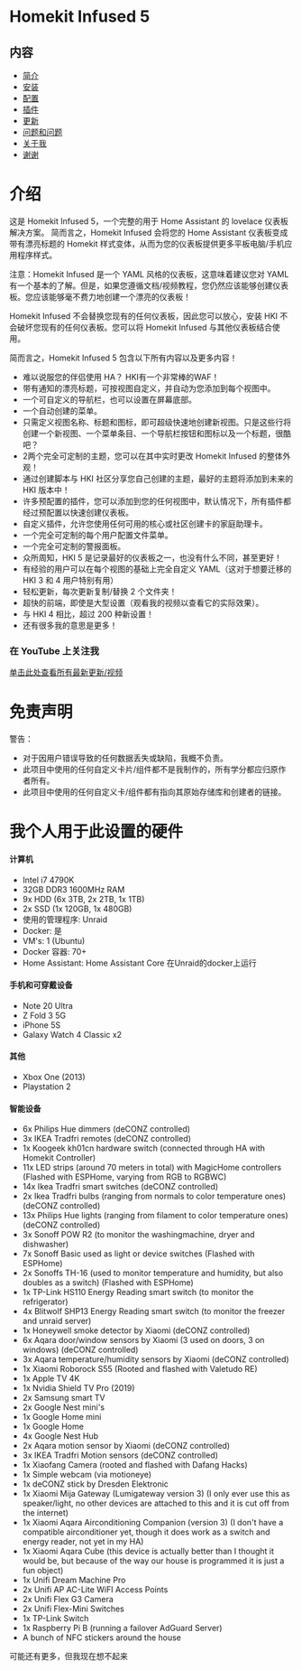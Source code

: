 # Homekit Infused 5

## 内容
- [简介](index.md)
- [安装](installation.md)
- [配置](configuration.md)
- [插件](addons.md)
- [更新](updates.md)
- [问题和问题](issues.md)
- [关于我](about.md)
- [谢谢](thanks.md)

# 介绍
这是 Homekit Infused 5，一个完整的用于 Home Assistant 的 lovelace 仪表板解决方案。
简而言之，Homekit Infused 会将您的 Home Assistant 仪表板变成带有漂亮标题的 Homekit 样式变体，从而为您的仪表板提供更多平板电脑/手机应用程序样式。

注意：Homekit Infused 是一个 YAML 风格的仪表板，这意味着建议您对 YAML 有一个基本的了解。但是，如果您遵循文档/视频教程，您仍然应该能够创建仪表板。您应该能够毫不费力地创建一个漂亮的仪表板！

Homekit Infused 不会替换您现有的任何仪表板，因此您可以放心，安装 HKI 不会破坏您现有的任何仪表板。您可以将 Homekit Infused 与其他仪表板结合使用。

简而言之，Homekit Infused 5 包含以下所有内容以及更多内容！
- 难以说服您的伴侣使用 HA？ HKI有一个非常棒的WAF！
- 带有通知的漂亮标题，可按视图自定义，并自动为您添加到每个视图中。
- 一个可自定义的导航栏，也可以设置在屏幕底部。
- 一个自动创建的菜单。
- 只需定义视图名称、标题和图标，即可超级快速地创建新视图。只是这些行将创建一个新视图、一个菜单条目、一个导航栏按钮和图标以及一个标题，很酷吧？
- 2两个完全可定制的主题，您可以在其中实时更改 Homekit Infused 的整体外观！
- 通过创建脚本与 HKI 社区分享您自己创建的主题，最好的主题将添加到未来的 HKI 版本中！
- 许多预配置的插件，您可以添加到您的任何视图中，默认情况下，所有插件都经过预配置以快速创建仪表板。
- 自定义插件，允许您使用任何可用的核心或社区创建卡的家庭助理卡。
- 一个完全可定制的每个用户配置文件菜单。
- 一个完全可定制的警报面板。
- 众所周知，HKI 5 是记录最好的仪表板之一，也没有什么不同，甚至更好！
- 有经验的用户可以在每个视图的基础上完全自定义 YAML（这对于想要迁移的 HKI 3 和 4 用户特别有用）
- 轻松更新，每次更新复制/替换 2 个文件夹！
- 超快的前端，即使是大型设置（观看我的视频以查看它的实际效果）。
- 与 HKI 4 相比，超过 200 种新设置！
- 还有很多我的意思是更多！

### 在 YouTube 上关注我
[单击此处查看所有最新更新/视频](https://www.youtube.com/jimz011)

# 免责声明
警告：
- 对于因用户错误导致的任何数据丢失或缺陷，我概不负责。
- 此项目中使用的任何自定义卡片/组件都不是我制作的，所有学分都应归原作者所有。
- 此项目中使用的任何自定义卡/组件都有指向其原始存储库和创建者的链接。

# 我个人用于此设置的硬件
#### 计算机

- Intel i7 4790K
- 32GB DDR3 1600MHz RAM
- 9x HDD (6x 3TB, 2x 2TB, 1x 1TB)
- 2x SSD (1x 120GB, 1x 480GB)
- 使用的管理程序: Unraid
- Docker: 是
- VM's: 1 (Ubuntu)
- Docker 容器: 70+
- Home Assistant: Home Assistant Core 在Unraid的docker上运行

#### 手机和可穿戴设备
- Note 20 Ultra
- Z Fold 3 5G
- iPhone 5S
- Galaxy Watch 4 Classic x2

#### 其他
- Xbox One (2013)
- Playstation 2

#### 智能设备
- 6x Philips Hue dimmers (deCONZ controlled)
- 3x IKEA Tradfri remotes (deCONZ controlled)
- 1x Koogeek kh01cn hardware switch (connected through HA with Homekit Controller)
- 11x LED strips (around 70 meters in total) with MagicHome controllers (Flashed with ESPHome, varying from RGB to RGBWC)
- 14x Ikea Tradfri smart switches  (deCONZ controlled)
- 2x Ikea Tradfri bulbs (ranging from normals to color temperature ones)  (deCONZ controlled)
- 13x Philips Hue lights (ranging from filament to color temperature ones)  (deCONZ controlled)
- 3x Sonoff POW R2 (to monitor the washingmachine, dryer and dishwasher)
- 7x Sonoff Basic used as light or device switches (Flashed with ESPHome)
- 2x Sonoffs TH-16 (used to monitor temperature and humidity, but also doubles as a switch)  (Flashed with ESPHome)
- 1x TP-Link HS110 Energy Reading smart switch (to monitor the refrigerator)
- 4x Blitwolf SHP13 Energy Reading smart switch (to monitor the freezer and unraid server)
- 1x Honeywell smoke detector by Xiaomi  (deCONZ controlled)
- 6x Aqara door/window sensors by Xiaomi (3 used on doors, 3 on windows)  (deCONZ controlled)
- 3x Aqara temperature/humidity sensors by Xiaomi  (deCONZ controlled)
- 1x Xiaomi Roborock S55 (Rooted and flashed with Valetudo RE)
- 1x Apple TV 4K
- 1x Nvidia Shield TV Pro (2019)
- 2x Samsung smart TV
- 2x Google Nest mini's
- 1x Google Home mini
- 1x Google Home
- 4x Google Nest Hub
- 2x Aqara motion sensor by Xiaomi (deCONZ controlled)
- 3x IKEA Tradfri Motion sensors (deCONZ controlled)
- 1x Xiaofang Camera (rooted and flashed with Dafang Hacks)
- 1x Simple webcam (via motioneye)
- 1x deCONZ stick by Dresden Elektronic
- 1x Xiaomi Mija Gateway (Lumigateway version 3) (I only ever use this as speaker/light, no other devices are attached to this and it is cut off from the internet)
- 1x Xiaomi Aqara Airconditioning Companion (version 3) (I don't have a compatible airconditioner yet, though it does work as a switch and energy reader, not yet in my HA)
- 1x Xiaomi Aqara Cube (this device is actually better than I thought it would be, but because of the way our house is programmed it is just a fun object)
- 1x Unifi Dream Machine Pro
- 2x Unifi AP AC-Lite WiFI Access Points
- 2x Unifi Flex G3 Camera
- 2x Unifi Flex-Mini Switches
- 1x TP-Link Switch
- 1x Raspberry Pi B (running a failover AdGuard Server)
- A bunch of NFC stickers around the house

可能还有更多，但我现在想不起来  

